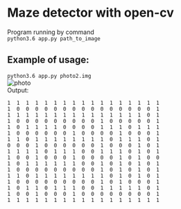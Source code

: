 # Maze detector with open-cv
Program running by command  
```python3.6 app.py path_to_image```  
## Example of usage:  
```python3.6 app.py photo2.img```  
![photo](https://github.com/Smehnov/maze-detector/blob/master/photo2.jpg)  
Output:  
```
1  1  1  1  1  1  1  1  1  1  1  1  1  1  1  1  1  
1  0  0  0  0  0  0  0  0  0  0  0  0  0  0  0  1  
1  1  1  1  1  1  1  1  1  1  1  1  1  1  1  0  1  
1  0  0  0  0  0  0  0  0  0  1  0  0  0  0  0  1  
1  0  1  1  1  1  0  0  0  0  1  1  1  0  1  1  1  
1  0  0  0  0  0  0  1  0  0  0  0  1  0  0  0  1  
1  1  0  1  1  1  1  1  1  1  1  0  1  1  1  0  1  
0  0  0  1  0  0  0  0  0  0  1  0  0  0  1  0  1  
1  1  1  1  0  1  1  1  0  0  1  1  1  0  1  0  1  
1  0  0  1  0  0  0  1  0  0  0  0  1  0  1  0  0  
1  0  1  1  1  1  1  1  0  0  1  0  1  0  1  0  1  
1  0  0  0  0  0  0  0  0  0  1  0  1  0  1  0  1  
1  1  0  1  1  1  1  1  1  1  1  0  1  0  1  0  1  
1  0  0  0  0  0  0  0  0  0  1  0  1  0  0  0  1  
1  0  1  1  0  1  1  1  0  0  1  1  1  1  1  0  1  
1  0  0  1  0  0  0  1  0  0  0  0  0  0  0  0  1                                              
1  1  1  1  1  1  1  1  1  1  1  1  1  1  1  1  1  
```
